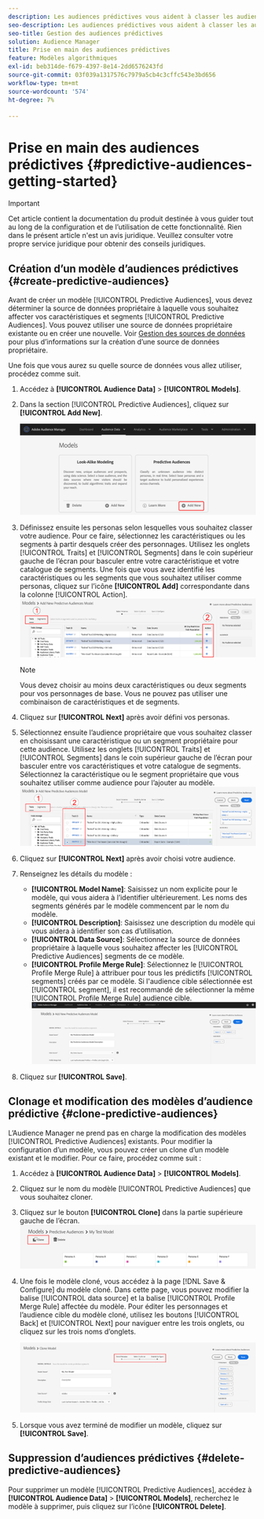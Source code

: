 ```yaml
---
description: Les audiences prédictives vous aident à classer les audiences inconnues en personas distinctes en temps réel à l’aide de la science des données.
seo-description: Les audiences prédictives vous aident à classer les audiences inconnues en personas distinctes en temps réel à l’aide de la science des données.
seo-title: Gestion des audiences prédictives
solution: Audience Manager
title: Prise en main des audiences prédictives
feature: Modèles algorithmiques
exl-id: beb314de-f679-4397-8e14-2dd6576243fd
source-git-commit: 03f039a1317576c7979a5cb4c3cffc543e3bd656
workflow-type: tm+mt
source-wordcount: '574'
ht-degree: 7%

---
```


# Prise en main des audiences prédictives {#predictive-audiences-getting-started}

>[!IMPORTANT]
>Cet article contient la documentation du produit destinée à vous guider tout au long de la configuration et de l’utilisation de cette fonctionnalité. Rien dans le présent article n&#39;est un avis juridique. Veuillez consulter votre propre service juridique pour obtenir des conseils juridiques.

## Création d’un modèle d’audiences prédictives {#create-predictive-audiences}

Avant de créer un modèle [!UICONTROL Predictive Audiences], vous devez déterminer la source de données propriétaire à laquelle vous souhaitez affecter vos caractéristiques et segments [!UICONTROL Predictive Audiences]. Vous pouvez utiliser une source de données propriétaire existante ou en créer une nouvelle. Voir [Gestion des sources de données](https://docs.adobe.com/content/help/en/audience-manager/user-guide/features/data-sources/manage-datasources.html) pour plus d’informations sur la création d’une source de données propriétaire.

Une fois que vous aurez su quelle source de données vous allez utiliser, procédez comme suit.

1. Accédez à **[!UICONTROL Audience Data]** > **[!UICONTROL Models]**.
1. Dans la section [!UICONTROL Predictive Audiences], cliquez sur **[!UICONTROL Add New]**.

   ![smart-persona-add](assets/predictive-audiences-add.png)

1. Définissez ensuite les personas selon lesquelles vous souhaitez classer votre audience. Pour ce faire, sélectionnez les caractéristiques ou les segments à partir desquels créer des personnages. Utilisez les onglets [!UICONTROL Traits] et [!UICONTROL Segments] dans le coin supérieur gauche de l’écran pour basculer entre votre caractéristique et votre catalogue de segments. Une fois que vous avez identifié les caractéristiques ou les segments que vous souhaitez utiliser comme personas, cliquez sur l’icône **[!UICONTROL Add]** correspondante dans la colonne [!UICONTROL Action].
   ![smart-persona-select-personas](assets/predictive-audiences-persona.png)
   >[!NOTE]
   >Vous devez choisir au moins deux caractéristiques ou deux segments pour vos personnages de base. Vous ne pouvez pas utiliser une combinaison de caractéristiques et de segments.
1. Cliquez sur **[!UICONTROL Next]** après avoir défini vos personas.
1. Sélectionnez ensuite l’audience propriétaire que vous souhaitez classer en choisissant une caractéristique ou un segment propriétaire pour cette audience. Utilisez les onglets [!UICONTROL Traits] et [!UICONTROL Segments] dans le coin supérieur gauche de l’écran pour basculer entre vos caractéristiques et votre catalogue de segments. Sélectionnez la caractéristique ou le segment propriétaire que vous souhaitez utiliser comme audience pour l’ajouter au modèle.
   ![smart-persona-select-audience](assets/predictive-audiences-audience.png)
1. Cliquez sur **[!UICONTROL Next]** après avoir choisi votre audience.
1. Renseignez les détails du modèle :
   * **[!UICONTROL Model Name]**: Saisissez un nom explicite pour le modèle, qui vous aidera à l’identifier ultérieurement. Les noms des segments générés par le modèle commencent par le nom du modèle.
   * **[!UICONTROL Description]**: Saisissez une description du modèle qui vous aidera à identifier son cas d’utilisation.
   * **[!UICONTROL Data Source]**: Sélectionnez la source de données propriétaire à laquelle vous souhaitez affecter les  [!UICONTROL Predictive Audiences] segments de ce modèle.
   * **[!UICONTROL Profile Merge Rule]**: Sélectionnez le  [!UICONTROL Profile Merge Rule] à attribuer pour tous les prédictifs  [!UICONTROL segments] créés par ce modèle. Si l&#39;audience cible sélectionnée est [!UICONTROL segment], il est recommandé de sélectionner la même [!UICONTROL Profile Merge Rule] audience cible.
      ![predictive-audiences-save](assets/predictive-audiences-save.png)
1. Cliquez sur **[!UICONTROL Save]**.

## Clonage et modification des modèles d’audience prédictive {#clone-predictive-audiences}

L’Audience Manager ne prend pas en charge la modification des modèles [!UICONTROL Predictive Audiences] existants. Pour modifier la configuration d’un modèle, vous pouvez créer un clone d’un modèle existant et le modifier. Pour ce faire, procédez comme suit :

1. Accédez à **[!UICONTROL Audience Data]** > **[!UICONTROL Models]**.
2. Cliquez sur le nom du modèle [!UICONTROL Predictive Audiences] que vous souhaitez cloner.
3. Cliquez sur le bouton **[!UICONTROL Clone]** dans la partie supérieure gauche de l’écran.
   ![predictive-audiences-clone](assets/predictive-audiences-clone.png)
4. Une fois le modèle cloné, vous accédez à la page [!DNL Save & Configure] du modèle cloné. Dans cette page, vous pouvez modifier la balise [!UICONTROL data source] et la balise [!UICONTROL Profile Merge Rule] affectée du modèle. Pour éditer les personnages et l’audience cible du modèle cloné, utilisez les boutons [!UICONTROL Back] et [!UICONTROL Next] pour naviguer entre les trois onglets, ou cliquez sur les trois noms d’onglets.

   ![predictive-audiences-clone-navigate](assets/predictive-audiences-clone-navigate.png)

5. Lorsque vous avez terminé de modifier un modèle, cliquez sur **[!UICONTROL Save]**.

## Suppression d’audiences prédictives {#delete-predictive-audiences}

Pour supprimer un modèle [!UICONTROL Predictive Audiences], accédez à **[!UICONTROL Audience Data]** > **[!UICONTROL Models]**, recherchez le modèle à supprimer, puis cliquez sur l’icône **[!UICONTROL Delete]**.
